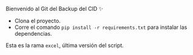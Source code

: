 Bienvenido al Git del Backup del CID ✨

- Clona el proyecto.
- Corre el comando ``` pip install -r requirements.txt ``` para instalar las dependencias.

Esta es la rama ```excel```, última versión del script.
